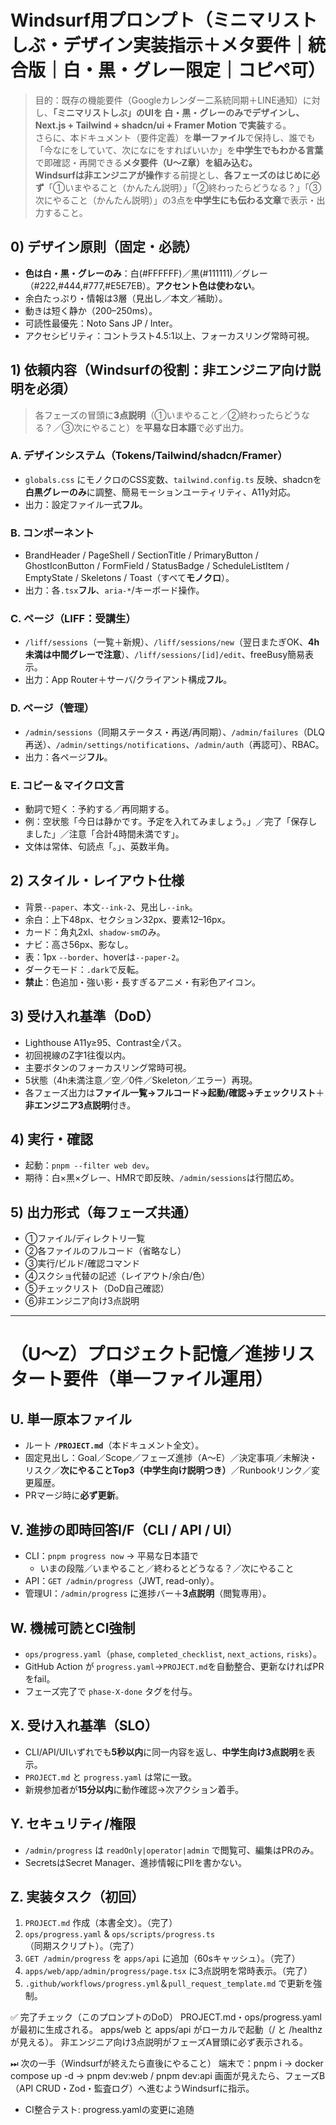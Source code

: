 # Windsurf用プロンプト（ミニマリストしぶ・デザイン実装指示＋メタ要件｜統合版｜白・黒・グレー限定｜コピペ可）

> 目的：既存の機能要件（Googleカレンダー二系統同期＋LINE通知）に対し、**「ミニマリストしぶ」**のUIを **白・黒・グレーのみ**でデザインし、Next.js + Tailwind + shadcn/ui + Framer Motion で**実装**する。  
> さらに、本ドキュメント（要件定義）を**単一ファイル**で保持し、誰でも「今なにをしていて、次になにをすればいいか」を**中学生でもわかる言葉**で即確認・再開できる**メタ要件（U〜Z章）**を組み込む。  
> Windsurfは**非エンジニアが操作**する前提とし、**各フェーズのはじめに必ず**「①いまやること（かんたん説明）」「②終わったらどうなる？」「③次にやること（かんたん説明）」の3点を**中学生にも伝わる文章**で表示・出力すること。

## 0) デザイン原則（固定・必読）
- **色は白・黒・グレーのみ**：白(#FFFFFF)／黒(#111111)／グレー（#222,#444,#777,#E5E7EB）。**アクセント色は使わない**。  
- 余白たっぷり・情報は3層（見出し／本文／補助）。  
- 動きは短く静か（200–250ms）。  
- 可読性最優先：Noto Sans JP / Inter。  
- アクセシビリティ：コントラスト4.5:1以上、フォーカスリング常時可視。

## 1) 依頼内容（Windsurfの役割：非エンジニア向け説明を必須）
> 各フェーズの冒頭に**3点説明**（①いまやること／②終わったらどうなる？／③次にやること）を**平易な日本語**で必ず出力。

### A. デザインシステム（Tokens/Tailwind/shadcn/Framer）
- `globals.css` にモノクロのCSS変数、`tailwind.config.ts` 反映、shadcnを**白黒グレーのみ**に調整、簡易モーションユーティリティ、A11y対応。  
- 出力：設定ファイル一式**フル**。

### B. コンポーネント
- BrandHeader / PageShell / SectionTitle / PrimaryButton / GhostIconButton / FormField / StatusBadge / ScheduleListItem / EmptyState / Skeletons / Toast（すべて**モノクロ**）。  
- 出力：各`.tsx`**フル**、`aria-*`/キーボード操作。

### C. ページ（LIFF：受講生）
- `/liff/sessions`（一覧＋新規）、`/liff/sessions/new`（翌日またぎOK、**4h未満は中間グレーで注意**）、`/liff/sessions/[id]/edit`、freeBusy簡易表示。  
- 出力：App Router＋サーバ/クライアント構成**フル**。

### D. ページ（管理）
- `/admin/sessions`（同期ステータス・再送/再同期）、`/admin/failures`（DLQ再送）、`/admin/settings/notifications`、`/admin/auth`（再認可）、RBAC。  
- 出力：各ページ**フル**。

### E. コピー＆マイクロ文言
- 動詞で短く：予約する／再同期する。  
- 例：空状態「今日は静かです。予定を入れてみましょう。」／完了「保存しました」／注意「合計4時間未満です」。  
- 文体は常体、句読点「。」、英数半角。

## 2) スタイル・レイアウト仕様
- 背景`--paper`、本文`--ink-2`、見出し`--ink`。  
- 余白：上下48px、セクション32px、要素12–16px。  
- カード：角丸2xl、`shadow-sm`のみ。  
- ナビ：高さ56px、影なし。  
- 表：1px `--border`、hoverは`--paper-2`。  
- ダークモード：`.dark`で反転。  
- **禁止**：色追加・強い影・長すぎるアニメ・有彩色アイコン。

## 3) 受け入れ基準（DoD）
- Lighthouse A11y≥95、Contrast全パス。  
- 初回視線のZ字1往復以内。  
- 主要ボタンのフォーカスリング常時可視。  
- 5状態（4h未満注意／空／0件／Skeleton／エラー）再現。  
- 各フェーズ出力は**ファイル一覧→フルコード→起動/確認→チェックリスト**＋**非エンジニア3点説明**付き。

## 4) 実行・確認
- 起動：`pnpm --filter web dev`。  
- 期待：白×黒×グレー、HMRで即反映、`/admin/sessions`は行間広め。

## 5) 出力形式（毎フェーズ共通）
- ①ファイル/ディレクトリ一覧  
- ②各ファイルのフルコード（省略なし）  
- ③実行/ビルド/確認コマンド  
- ④スクショ代替の記述（レイアウト/余白/色）  
- ⑤チェックリスト（DoD自己確認）  
- ⑥非エンジニア向け3点説明

---

# （U〜Z）プロジェクト記憶／進捗リスタート要件（単一ファイル運用）

## U. 単一原本ファイル
- ルート **`/PROJECT.md`**（本ドキュメント全文）。  
- 固定見出し：Goal／Scope／フェーズ進捗（A〜E）／決定事項／未解決・リスク／**次にやることTop3（中学生向け説明つき）**／Runbookリンク／変更履歴。  
- PRマージ時に**必ず更新**。

## V. 進捗の即時回答I/F（CLI / API / UI）
- CLI：`pnpm progress now` → 平易な日本語で  
  - いまの段階／いまやること／終わるとどうなる？／次にやること  
- API：`GET /admin/progress`（JWT, read-only）。  
- 管理UI：`/admin/progress` に進捗バー＋**3点説明**（閲覧専用）。

## W. 機械可読とCI強制
- `ops/progress.yaml`（`phase`, `completed_checklist`, `next_actions`, `risks`）。  
- GitHub Action が `progress.yaml`→`PROJECT.md`を自動整合、更新なければPRをfail。  
- フェーズ完了で `phase-X-done` タグを付与。

## X. 受け入れ基準（SLO）
- CLI/API/UIいずれでも**5秒以内**に同一内容を返し、**中学生向け3点説明**を表示。  
- `PROJECT.md` と `progress.yaml` は常に一致。  
- 新規参加者が**15分以内**に動作確認→次アクション着手。

## Y. セキュリティ/権限
- `/admin/progress` は `readOnly|operator|admin` で閲覧可、編集はPRのみ。  
- SecretsはSecret Manager、進捗情報にPIIを書かない。

## Z. 実装タスク（初回）
1. `PROJECT.md` 作成（本書全文）。（完了）  
2. `ops/progress.yaml` & `ops/scripts/progress.ts`（同期スクリプト）。（完了）  
3. `GET /admin/progress` を `apps/api` に追加（60sキャッシュ）。（完了）  
4. `apps/web/app/admin/progress/page.tsx` に3点説明を常時表示。（完了）  
5. `.github/workflows/progress.yml`＆`pull_request_template.md` で更新を強制。

✅ 完了チェック（このプロンプトのDoD）
PROJECT.md・ops/progress.yaml が最初に生成される。
apps/web と apps/api がローカルで起動（/ と /healthz が見える）。
非エンジニア向け3点説明がフェーズA冒頭に必ず表示される。

⏭ 次の一手（Windsurfが終えたら直後にやること）
端末で：pnpm i → docker compose up -d → pnpm dev:web / pnpm dev:api
画面が見えたら、フェーズB（API CRUD・Zod・監査ログ）へ進むようWindsurfに指示。

- CI整合テスト: progress.yamlの変更に追随

